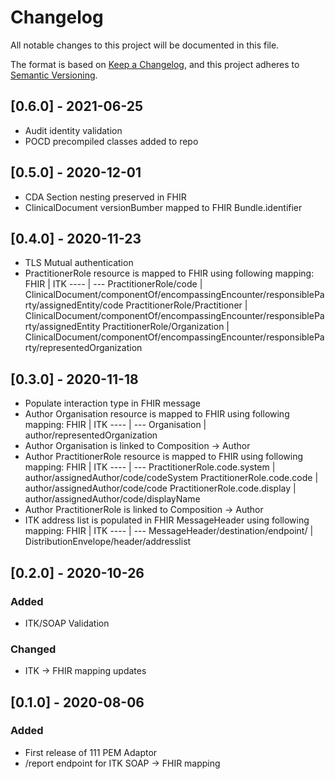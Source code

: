 # Changelog
All notable changes to this project will be documented in this file.

The format is based on [Keep a Changelog](https://keepachangelog.com/en/1.0.0/),
and this project adheres to [Semantic Versioning](https://semver.org/spec/v2.0.0.html).
## [0.6.0] - 2021-06-25
- Audit identity validation
- POCD precompiled classes added to repo
## [0.5.0] - 2020-12-01
- CDA Section nesting preserved in FHIR
- ClinicalDocument versionBumber mapped to FHIR Bundle.identifier
## [0.4.0] - 2020-11-23
- TLS Mutual authentication
- PractitionerRole resource is mapped to FHIR using following mapping:
    FHIR | ITK
    ---- | ---
    PractitionerRole/code | ClinicalDocument/componentOf/encompassingEncounter/responsibleParty/assignedEntity/code
    PractitionerRole/Practitioner | ClinicalDocument/componentOf/encompassingEncounter/responsibleParty/assignedEntity
    PractitionerRole/Organization | ClinicalDocument/componentOf/encompassingEncounter/responsibleParty/representedOrganization
## [0.3.0] - 2020-11-18
- Populate interaction type in FHIR message
- Author Organisation resource is mapped to FHIR using following mapping:
    FHIR | ITK
    ---- | ---
    Organisation | author/representedOrganization
- Author Organisation is linked to Composition → Author
- Author PractitionerRole resource is mapped to FHIR using following mapping:
    FHIR | ITK
    ---- | ---
    PractitionerRole.code.system | author/assignedAuthor/code/codeSystem
    PractitionerRole.code.code | author/assignedAuthor/code/code
    PractitionerRole.code.display | author/assignedAuthor/code/displayName
- Author PractitionerRole is linked to Composition → Author
- ITK address list is populated in FHIR MessageHeader using following mapping:
    FHIR | ITK
    ---- | ---
    MessageHeader/destination/endpoint/ | DistributionEnvelope/header/addresslist

## [0.2.0] - 2020-10-26
### Added
- ITK/SOAP Validation

### Changed
- ITK -> FHIR mapping updates

## [0.1.0] - 2020-08-06
### Added
- First release of 111 PEM Adaptor
- /report endpoint for ITK SOAP -> FHIR mapping
